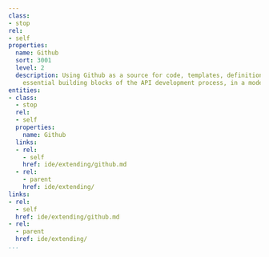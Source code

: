 ```yaml
---
class:
- stop
rel:
- self
properties:
  name: Github
  sort: 3001
  level: 2
  description: Using Github as a source for code, templates, definitions, and other
    essential building blocks of the API development process, in a modern IDE.
entities:
- class:
  - stop
  rel:
  - self
  properties:
    name: Github
  links:
  - rel:
    - self
    href: ide/extending/github.md
  - rel:
    - parent
    href: ide/extending/
links:
- rel:
  - self
  href: ide/extending/github.md
- rel:
  - parent
  href: ide/extending/
...
```

